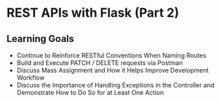 #  REST APIs with Flask (Part 2)
## Learning Goals
* Continue to Reinforce RESTful Conventions When Naming Routes
* Build and Execute PATCH / DELETE requests via Postman
* Discuss Mass Assignment and How it Helps Improve Development Workflow
* Discuss the Importance of Handling Exceptions in the Controller and Demonstrate How to Do So for at Least One Action